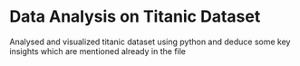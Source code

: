 # Data Analysis on Titanic Dataset
Analysed and visualized titanic dataset using python and deduce some key insights which are mentioned already in the file
